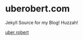 uberobert.com
=============

Jekyll Source for my Blog! Huzzah! 

[uber robert](http://uberobert.com)
